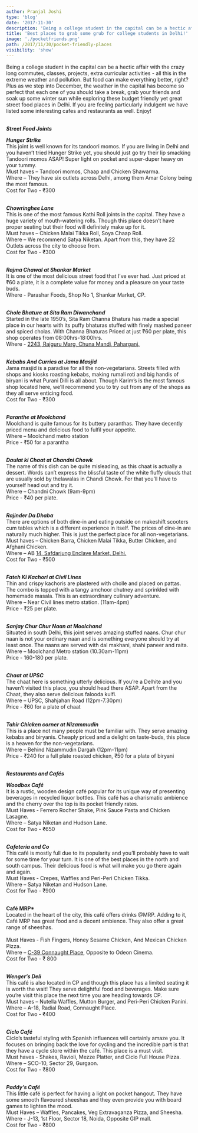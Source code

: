```yaml
---
author: Pranjal Joshi
type: 'blog'
date: '2017-11-30'
description: 'Being a college student in the capital can be a hectic affair with the crazy long commutes, classes, projects, extra curricular activities.'
title: 'Best places to grab some grub for college students in Delhi!'
image: './pocketfriends.png'
path: /2017/11/30/pocket-friendly-places
visibility: 'show'
---
```


Being a college student in the capital can be a hectic affair with the crazy long commutes, classes, projects, extra curricular activities - all this in the extreme weather and pollution. But food can make everything better, right? Plus as we step into December, the weather in the capital has become so perfect that each one of you should take a break, grab your friends and soak up some winter sun while exploring these budget friendly yet great street food places in Delhi. If you are feeling particularly indulgent we have listed some interesting cafes and restaurants as well. Enjoy!<br/><br/>

**_Street Food Joints_**

**_Hunger Strike_**  
This joint is well known for its tandoori momos. If you are living in Delhi and you haven’t tried Hunger Strike yet, you should just go try their lip smacking Tandoori momos ASAP! Super light on pocket and super-duper heavy on your tummy.<br/>
Must haves – Tandoori momos, Chaap and Chicken Shawarma.<br/>
Where – They have six outlets across Delhi, among them Amar Colony being the most famous.<br/>
Cost for Two - ₹300<br/><br/>

**_Chowringhee Lane_**  
This is one of the most famous Kathi Roll joints in the capital. They have a huge variety of mouth-watering rolls. Though this place doesn’t have proper seating but their food will definitely make up for it.<br/>
Must haves – Chicken Malai Tikka Roll, Soya Chaap Roll.<br/>
Where – We recommend Satya Niketan. Apart from this, they have 22 Outlets across the city to choose from.<br/>
Cost for Two - ₹300<br/><br/>

**_Rajma Chawal at Shankar Market_**  
It is one of the most delicious street food that I’ve ever had. Just priced at ₹60 a plate, it is a complete value for money and a pleasure on your taste buds.<br/>
Where - Parashar Foods, Shop No 1, Shankar Market, CP.<br/><br/>

**_Chole Bhature at Sita Ram Diwanchand_**  
Started in the late 1950’s, Sita Ram Channa Bhatura has made a special place in our hearts with its puffy bhaturas stuffed with finely mashed paneer and spiced cholas. With Channa Bhaturas Priced at just ₹60 per plate, this shop operates from 08:00hrs-18:00hrs.<br/>
Where - [2243, Rajguru Marg, Chuna Mandi, Paharganj.](https://www.google.com/maps?q=2243,+Rajguru+Marg,+Chuna+Mandi,+Paharganj&entry=gmail&source=g)<br/><br/>

**_Kebabs And Curries at Jama Masjid_**  
Jama masjid is a paradise for all the non-vegetarians. Streets filled with shops and kiosks roasting kebabs, making rumali roti and big handis of biryani is what Purani Dilli is all about. Though Karim’s is the most famous shop located here, we’ll recommend you to try out from any of the shops as they all serve enticing food.<br/>
Cost for Two - ₹300<br/><br/>

**_Paranthe at Moolchand_**  
Moolchand is quite famous for its buttery paranthas. They have decently priced menu and delicious food to fulfil your appetite.<br/>
Where – Moolchand metro station<br/>
Price - ₹50 for a parantha<br/><br/>

**_Daulat ki Chaat at Chandni Chowk_**  
The name of this dish can be quite misleading, as this chaat is actually a dessert. Words can’t express the blissful taste of the white fluffy clouds that are usually sold by thelawalas in Chandi Chowk. For that you’ll have to yourself head out and try it.<br/>
Where – Chandni Chowk (9am-9pm)<br/>
Price - ₹40 per plate.<br/><br/>

**_Rajinder Da Dhaba_**  
There are options of both dine-in and eating outside on makeshift scooters cum tables which is a different experience in itself. The prices of dine-in are naturally much higher. This is just the perfect place for all non-vegetarians.<br/>
Must haves – Chicken Barra, Chicken Malai Tikka, Butter Chicken, and Afghani Chicken.<br/>
Where – AB [14, Safdarjung Enclave Market, Delhi.](https://www.google.com/maps/place/14,+Safdarjung+Enclave,+B-7%2FExtension,+Block+B+7,+Arjun+Nagar,+Safdarjung+Enclave,+New+Delhi,+Delhi+110016/@28.5596578,77.1967821,17z/data=!3m1!4b1!4m5!3m4!1s0x390ce276be3d74c9:0xfb2c36fc65e6319b!8m2!3d28.5596578!4d77.1989708)<br/>
Cost for Two - ₹500<br/><br/>

**_Fateh Ki Kachori at Civil Lines_**  
Thin and crispy kachoris are plastered with cholle and placed on pattas. The combo is topped with a tangy amchoor chutney and sprinkled with homemade masala. This is an extraordinary culinary adventure.<br/>
Where – Near Civil lines metro station. (11am-4pm)<br/>
Price - ₹25 per plate.<br/><br/>

**_Sanjay Chur Chur Naan at Moolchand_**  
Situated in south Delhi, this joint serves amazing stuffed naans. Chur chur naan is not your ordinary naan and is something everyone should try at least once. The naans are served with dal makhani, shahi paneer and raita.<br/>
Where – Moolchand Metro station (10.30am-11pm)<br/>
Price - 160-180 per plate.<br/><br/>

**_Chaat at UPSC_**  
The chaat here is something utterly delicious. If you’re a Delhite and you haven’t visited this place, you should head there ASAP. Apart from the Chaat, they also serve delicious falooda kulfi.<br/>
Where – UPSC, Shahjahan Road (12pm-7.30pm)<br/>
Price - ₹60 for a plate of chaat<br/><br/>

**_Tahir Chicken corner at Nizammudin_**  
This is a place not many people must be familiar with. They serve amazing kebabs and biryanis. Cheaply priced and a delight on taste-buds, this place is a heaven for the non-vegetarians.<br/>
Where – Behind Nizammudin Dargah (12pm-11pm)<br/>
Price - ₹240 for a full plate roasted chicken, ₹50 for a plate of biryani<br/><br/>

**_Restaurants and Cafés_**

**_Woodbox Café_**  
It is a rustic, wooden design café popular for its unique way of presenting beverages in recycled liquor bottles. This café has a charismatic ambience and the cherry over the top is its pocket friendly rates.<br/>
Must Haves - Ferrero Rocher Shake, Pink Sauce Pasta and Chicken Lasagne. <br/>
Where – Satya Niketan and Hudson Lane. <br/>
Cost for Two - ₹650 <br/><br/>

**_Cafeteria and Co_**  
This café is mostly full due to its popularity and you’ll probably have to wait for some time for your turn. It is one of the best places in the north and south campus. Their delicious food is what will make you go there again and again.<br/>
Must Haves - Crepes, Waffles and Peri-Peri Chicken Tikka.<br/>
Where – Satya Niketan and Hudson Lane.<br/>
Cost for Two - ₹900<br/><br/>

**Café MRP\***  
Located in the heart of the city, this café offers drinks @MRP. Adding to it, Café MRP has great food and a decent ambience. They also offer a great range of sheeshas.<br/>  
Must Haves - Fish Fingers, Honey Sesame Chicken, And Mexican Chicken Pizza.<br/>
Where – [C-39 Connaught Place](https://www.google.com/maps?q=39+Connaught+Place&entry=gmail&source=g), Opposite to Odeon Cinema.<br/>
Cost for Two - ₹ 800<br/><br/>

**_Wenger’s Deli_**  
This café is also located in CP and though this place has a limited seating it is worth the wait! They serve delightful food and beverages. Make sure you’re visit this place the next time you are heading towards CP.<br/>
Must haves – Nutella Waffles, Mutton Burger, and Peri-Peri Chicken Panini.<br/>
Where – A-18, Radial Road, Connaught Place.<br/>
Cost for Two - ₹400<br/><br/>

**_Ciclo Café_**  
Ciclo’s tasteful styling with Spanish influences will certainly amaze you. It focuses on bringing back the love for cycling and the incredible part is that they have a cycle store within the café. This place is a must visit.<br/>
Must haves - Shakes, Ravioli, Mezze Platter, and Ciclo Full House Pizza.<br/>
Where – SCO-10, Sector 29, Gurgaon.<br/>
Cost for Two - ₹800<br/><br/>

**_Paddy’s Café_**  
This little café is perfect for having a light on pocket hangout. They have some smooth flavoured sheeshas and they even provide you with board games to lighten the mood.<br/>
Must Haves – Waffles, Pancakes, Veg Extravaganza Pizza, and Sheesha.<br/>
Where - J-13, 1st Floor, Sector 18, Noida, Opposite GIP mall.<br/>
Cost for Two - ₹800
